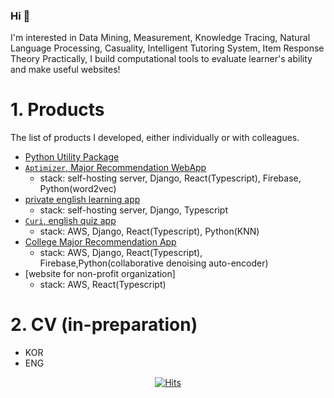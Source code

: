 ### Hi 👋

I'm interested in Data Mining, Measurement, Knowledge Tracing, Natural Language Processing, Casuality, Intelligent Tutoring System, Item Response Theory
Practically, I build computational tools to evaluate learner's ability and make useful websites!
  
# 1. Products
The list of products I developed, either individually or with colleagues.
- [Python Utility Package](https://pypi.org/project/huni-utils/)
- [`Aptimizer`, Major Recommendation WebApp](https://khrrc-cmat.web.app/)
     - stack: self-hosting server, Django, React(Typescript), Firebase, Python(word2vec)
- [private english learning app](https://fluen-glish-6e302.web.app/)
     - stack: self-hosting server, Django, Typescript
- [`Curi`, english quiz app](https://learningwhales-25946.web.app/)
    - stack: AWS, Django, React(Typescript), Python(KNN)
- [College Major Recommendation App](https://aiedu-samdochi.web.app/)
    - stack: AWS, Django, React(Typescript), Firebase,Python(collaborative denoising auto-encoder)
- [website for non-profit organization]
     - stack: AWS, React(Typescript)

# 2. CV (in-preparation)
- KOR
- ENG

<div align=center>
    
[![Hits](https://hits.seeyoufarm.com/api/count/incr/badge.svg?url=https%3A%2F%2Fgithub.com%2Fhuni1023%2Fhit-counter&count_bg=%2379C83D&title_bg=%23555555&icon=&icon_color=%23E7E7E7&title=hits&edge_flat=false)](https://hits.seeyoufarm.com)

</div>

<!--
**huni1023/huni1023** is a ✨ _special_ ✨ repository because its `README.md` (this file) appears on your GitHub profile.

Here are some ideas to get you started:

- 🔭 I’m currently working on ...
- 🌱 I’m currently learning ...
- 👯 I’m looking to collaborate on ...
- 🤔 I’m looking for help with ...
- 💬 Ask me about ...
- 📫 How to reach me: ...
- 😄 Pronouns: ...
- ⚡ Fun fact: ...
-->
